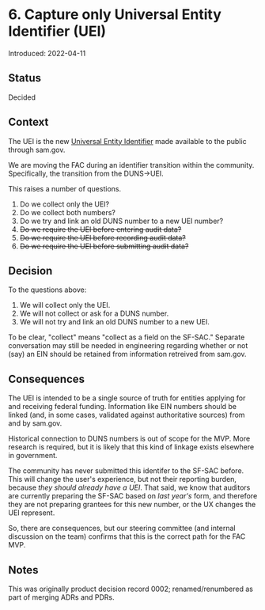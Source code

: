 # 6. Capture only Universal Entity Identifier (UEI)

Introduced: 2022-04-11

## Status

Decided

## Context

The UEI is the new [Universal Entity Identifier](https://sam.gov/content/duns-uei) made available to the public through sam.gov. 

We are moving the FAC during an identifier transition within the community. Specifically, the transition from the DUNS->UEI. 

This raises a number of questions.

1. Do we collect only the UEI?
2. Do we collect both numbers?
3. Do we try and link an old DUNS number to a new UEI number?
4. ~~Do we require the UEI before entering audit data?~~
5. ~~Do we require the UEI before recording audit data?~~
6. ~~Do we require the UEI before submitting audit data?~~

## Decision

To the questions above:

1. We will collect only the UEI.
2. We will not collect or ask for a DUNS number.
3. We will not try and link an old DUNS number to a new UEI.

To be clear, "collect" means "collect as a field on the SF-SAC." Separate conversation may still be needed in engineering regarding whether or not (say) an EIN should be retained from information retreived from sam.gov.

## Consequences

The UEI is intended to be a single source of truth for entities applying for and receiving federal funding. Information like EIN numbers should be linked (and, in some cases, validated against authoritative sources) from and by sam.gov. 

Historical connection to DUNS numbers is out of scope for the MVP. More research is required, but it is likely that this kind of linkage exists elsewhere in government.

The community has never submitted this identifer to the SF-SAC before. This will change the user's experience, but not their reporting burden, because *they should already have a UEI*. That said, we know that auditors are currently preparing the SF-SAC based on *last year's* form, and therefore they are not preparing grantees for this new number, or the UX changes the UEI represent.

So, there are consequences, but our steering committee (and internal discussion on the team) confirms that this is the correct path for the FAC MVP.

## Notes
This was originally product decision record 0002; renamed/renumbered as part of merging ADRs and PDRs.
